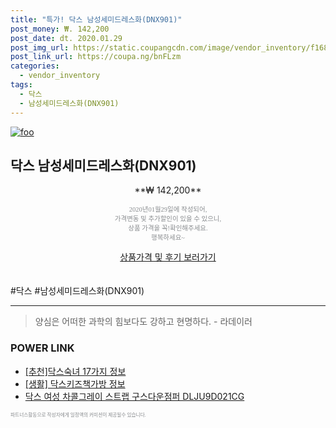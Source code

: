 ```yaml
--- 
title: "특가! 닥스 남성세미드레스화(DNX901)" 
post_money: ₩. 142,200 
post_date: dt. 2020.01.29 
post_img_url: https://static.coupangcdn.com/image/vendor_inventory/f168/eb371c5e90b6baea4bfaab5c04ef84f743b474ee130eb43ec63f121dc03a.jpg 
post_link_url: https://coupa.ng/bnFLzm 
categories: 
  - vendor_inventory 
tags: 
  - 닥스 
  - 남성세미드레스화(DNX901) 
--- 
```

[![foo](https://static.coupangcdn.com/image/vendor_inventory/f168/eb371c5e90b6baea4bfaab5c04ef84f743b474ee130eb43ec63f121dc03a.jpg)](https://coupa.ng/bnFLzm) 

## 닥스 남성세미드레스화(DNX901) 
<p style="text-align: center;">**₩ 142,200**</p> 
<p style="text-align: center;"><span style="color: #898c8f; font-family: Georgia,Times,serif; font-size: 0.75em;">2020년01월29일에 작성되어, <br>가격변동 및 추가할인이 있을 수 있으니,<br> 상품 가격을 꼭!확인해주세요.<br>행복하세요~</span> 
</p>	 
<div markdown="0" style="text-align: center;"><a href="https://coupa.ng/bnFLzm" class="btn btn--success">상품가격 및 후기 보러가기</a></div> 
<br><br> 
  #닥스 #남성세미드레스화(DNX901) 
<hr> 

> 양심은 어떠한 과학의 힘보다도 강하고 현명하다. - 라데이러 


### POWER LINK

* <a href="https://blog.naver.com/fasyy4321/221785882888" target="_blank">[추천]닥스숙녀 17가지 정보</a>
* <a href="https://blog.naver.com/fasyy4321/221763983074" target="_blank"> [생활] 닥스키즈책가방 정보 </a>
* <a href="https://blog.naver.com/sakai111/221776848135" target="_blank">닥스 여성 차콜그레이 스트랩 구스다운점퍼 DLJU9D021CG</a>

<span style="color: #898c8f; font-family: Georgia,Times,serif; font-size: 0.55em;">파트너스활동으로 작성자에게 일정액의 커미션이 제공될수 있습니다.</span> 
